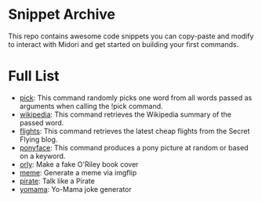 Snippet Archive
===============

This repo contains awesome code snippets you can copy-paste and modify to interact with Midori and get started on building your first commands.

Full List
==========
*   [pick](https://github.com/midoricorp/snippets/blob/master/pick.ss): This command randomly picks one word from all words passed as arguments when calling the !pick command.
*   [wikipedia](https://github.com/midoricorp/snippets/blob/master/wikipedia.ss): This command retrieves the Wikipedia summary of the passed word.
*   [flights](https://github.com/midoricorp/snippets/blob/master/flights.ss): This command retrieves the latest cheap flights from the Secret Flying blog.
*   [ponyface](https://github.com/midoricorp/snippets/blob/master/ponyface.ss): This command produces a pony picture at random or based on a keyword.
*   [orly](https://github.com/midoricorp/snippets/blob/master/orly.ss): Make a fake O'Riley book cover
*   [meme](https://github.com/midoricorp/snippets/blob/master/meme.ss): Generate a meme via imgflip
*   [pirate](https://github.com/midoricorp/snippets/blob/master/pirate.ss): Talk like a Pirate
*   [yomama](https://github.com/midoricorp/snippets/blob/master/yomama.ss): Yo-Mama joke generator
